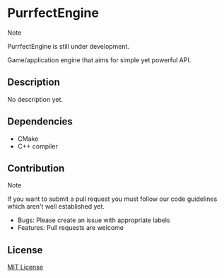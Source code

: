 # PurrfectEngine

> [!NOTE]
> PurrfectEngine is still under development.

Game/application engine that aims for simple yet powerful API.

## Description

No description yet.

## Dependencies

- CMake
- C++ compiler

## Contribution

> [!NOTE]
> If you want to submit a pull request you must follow our code guidelines which aren't well established yet.

- Bugs: Please create an issue with appropriate labels
- Features: Pull requests are welcome

## License

[MIT License](./LICENSE)